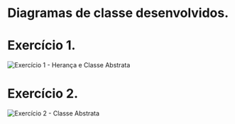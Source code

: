 # Diagramas de classe desenvolvidos.

# Exercício 1.

![Exercício 1 - Herança e Classe Abstrata](https://user-images.githubusercontent.com/58220939/92682562-03a9c600-f307-11ea-845d-f90bca4208d9.png)

# Exercício 2.

![Exercício 2 - Classe Abstrata](https://user-images.githubusercontent.com/58220939/92800341-fafad380-f38a-11ea-8d67-5ad1a0a42a6d.png)

